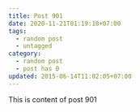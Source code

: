 ```yaml
---
title: Post 901
date: 2020-11-21T01:19:18+07:00
tags:
  - random post
  - untagged
category:
  - random post
  - post has 0
updated: 2015-06-14T11:02:05+07:00
---
```

This is content of post 901